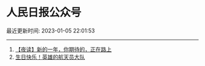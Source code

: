 # 人民日报公众号

最近更新时间: 2023-01-05 22:01:53

--- 
1. [【夜读】新的一年，你期待的，正在路上](https://mp.weixin.qq.com/s/8GiPjvIVGc0AbPT9e-pUCA) 
2. [生日快乐！英雄的航天员大队](https://mp.weixin.qq.com/s/aBkgt2oOAGcE3mUbAd-74Q) 
